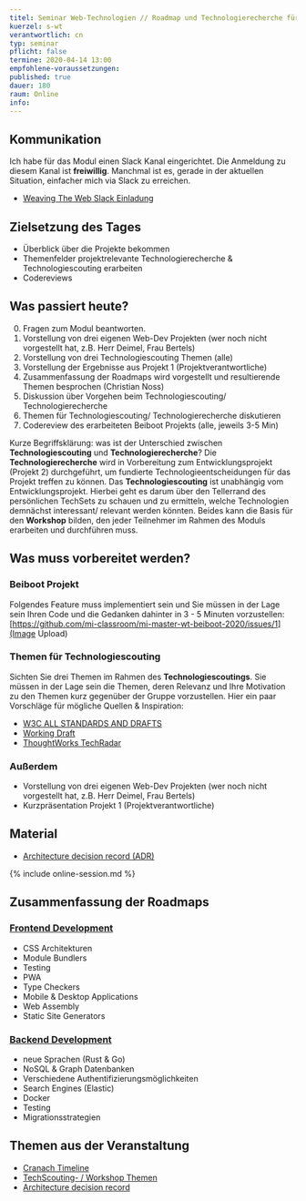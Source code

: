 ```yaml
---
titel: Seminar Web-Technologien // Roadmap und Technologierecherche für Projekt aufbauen
kuerzel: s-wt
verantwortlich: cn
typ: seminar
pflicht: false
termine: 2020-04-14 13:00
empfohlene-voraussetzungen: 
published: true
dauer: 180
raum: Online
info: 
---
```


## Kommunikation

Ich habe für das Modul einen Slack Kanal eingerichtet. Die Anmeldung zu diesem Kanal ist **freiwillig**. Manchmal ist es, gerade in der aktuellen Situation, einfacher mich via Slack zu erreichen.
- [Weaving The Web Slack Einladung](https://join.slack.com/t/weavingthewebgruppe/shared_invite/zt-dcs9abdj-KkZ~fTdB4IhpSMFmEvHrmg)

## Zielsetzung des Tages

- Überblick über die Projekte bekommen
- Themenfelder projektrelevante Technologierecherche & Technologiescouting erarbeiten
- Codereviews

<!--
- Ziele für die persönliche Kompetenzentwicklung festlegen
- Themen für Technologiescouting festlegen
- Anforderungen Frontend Stack ermitteln
- Frontend Stack aufbauen
- Review Entwicklungsprojekt(e)
-->

## Was passiert heute?
0. Fragen zum Modul beantworten.
1. Vorstellung von drei eigenen Web-Dev Projekten (wer noch nicht vorgestellt hat, z.B. Herr Deimel, Frau Bertels)
1. Vorstellung von drei Technologiescouting Themen (alle)
2. Vorstellung der Ergebnisse aus Projekt 1 (Projektverantwortliche)
3. Zusammenfassung der Roadmaps wird vorgestellt und resultierende Themen besprochen (Christian Noss)
1. Diskussion über Vorgehen beim Technologiescouting/ Technologierecherche
2. Themen für Technologiescouting/ Technologierecherche diskutieren
4. Codereview des erarbeiteten Beiboot Projekts (alle, jeweils 3-5 Min)

Kurze Begriffsklärung: was ist der Unterschied zwischen **Technologiescouting** und **Technologierecherche**? Die **Technologierecherche** wird in Vorbereitung zum Entwicklungsprojekt (Projekt 2) durchgeführt, um fundierte Technologieentscheidungen für das Projekt treffen zu können. Das **Technologiescouting** ist unabhängig vom Entwicklungsprojekt. Hierbei geht es darum über den Tellerrand des persönlichen TechSets zu schauen und zu ermitteln, welche Technologien demnächst interessant/ relevant werden könnten. Beides kann die Basis für den **Workshop** bilden, den jeder Teilnehmer im Rahmen des Moduls erarbeiten und durchführen muss.

## Was muss vorbereitet werden?

### Beiboot Projekt
Folgendes Feature muss implementiert sein und Sie müssen in der Lage sein Ihren Code und die Gedanken dahinter in 3 - 5 Minuten vorzustellen:
[https://github.com/mi-classroom/mi-master-wt-beiboot-2020/issues/1](Image Upload)

### Themen für Technologiescouting
Sichten Sie drei Themen im Rahmen des **Technologiescoutings**. Sie müssen in der Lage sein die Themen, deren Relevanz und Ihre Motivation zu den Themen kurz gegenüber der Gruppe vorzustellen. Hier ein paar Vorschläge für mögliche Quellen & Inspiration:
- [W3C ALL STANDARDS AND DRAFTS](https://www.w3.org/TR/)
- [Working Draft](http://workingdraft.de/)
- [ThoughtWorks TechRadar](https://www.thoughtworks.com/de/radar)

### Außerdem
- Vorstellung von drei eigenen Web-Dev Projekten (wer noch nicht vorgestellt hat, z.B. Herr Deimel, Frau Bertels)
- Kurzpräsentation Projekt 1 (Projektverantwortliche)

## Material
- [Architecture decision record (ADR)](https://github.com/joelparkerhenderson/architecture_decision_record)

{% include online-session.md %}

## Zusammenfassung der Roadmaps

### [Frontend Development](../../../images/WebTech-Roadmaps-frontend.png)
- CSS Architekturen
- Module Bundlers
- Testing
- PWA
- Type Checkers
- Mobile & Desktop Applications
- Web Assembly 
- Static Site Generators


### [Backend Development](../../../images/WebTech-Roadmaps-backend.png)
- neue Sprachen (Rust & Go)
- NoSQL & Graph Datenbanken
- Verschiedene Authentifizierungsmöglichkeiten
- Search Engines (Elastic)
- Docker
- Testing
- Migrationsstrategien

## Themen aus der Veranstaltung
- [Cranach Timeline](https://mm.tt/1469193494?t=IfZmtjwTBf)
- [TechScouting- / Workshop Themen](https://mm.tt/1469214463?t=Btg6B7Dq9Y)
- [Architecture decision record ](https://github.com/joelparkerhenderson/architecture_decision_record)